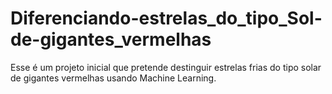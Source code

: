 # Diferenciando-estrelas_do_tipo_Sol-de-gigantes_vermelhas
Esse é um projeto inicial que pretende destinguir estrelas frias do tipo solar de gigantes vermelhas usando Machine Learning.
